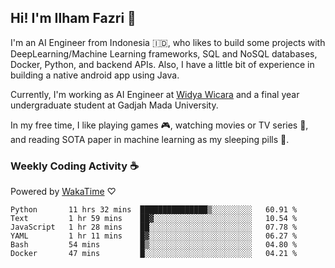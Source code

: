 ## Hi! I'm Ilham Fazri 👋

I'm an AI Engineer from Indonesia 🇮🇩, who likes to build some projects with DeepLearning/Machine Learning frameworks, SQL and NoSQL databases, Docker, Python, and backend APIs. Also, I have a little bit of experience in building a native android app using Java.

Currently, I'm working as AI Engineer at [Widya Wicara](https://widyawicara.com) and a final year undergraduate student at Gadjah Mada University. 

In my free time, I like playing games 🎮, watching movies or TV series 🍿, and reading SOTA paper in machine learning as my sleeping pills 💊. 

### Weekly Coding Activity ☕
Powered by [WakaTime](https://wakatime.com/) ♡
<!--START_SECTION:waka-->

```text
Python       11 hrs 32 mins  ███████████████▒░░░░░░░░░   60.91 %
Text         1 hr 59 mins    ██▓░░░░░░░░░░░░░░░░░░░░░░   10.54 %
JavaScript   1 hr 28 mins    ██░░░░░░░░░░░░░░░░░░░░░░░   07.78 %
YAML         1 hr 11 mins    █▓░░░░░░░░░░░░░░░░░░░░░░░   06.27 %
Bash         54 mins         █▒░░░░░░░░░░░░░░░░░░░░░░░   04.80 %
Docker       47 mins         █░░░░░░░░░░░░░░░░░░░░░░░░   04.21 %
```

<!--END_SECTION:waka-->
